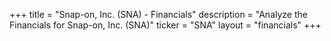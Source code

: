 +++
title = "Snap-on, Inc. (SNA) - Financials"
description = "Analyze the Financials for Snap-on, Inc. (SNA)"
ticker = "SNA"
layout = "financials"
+++

